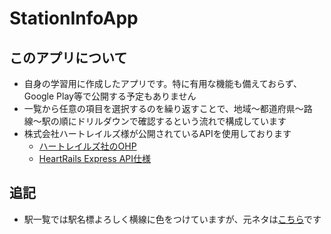 # StationInfoApp

## このアプリについて

- 自身の学習用に作成したアプリです。特に有用な機能も備えておらず、Google Play等で公開する予定もありません
- 一覧から任意の項目を選択するのを繰り返すことで、地域〜都道府県〜路線〜駅の順にドリルダウンで確認するという流れで構成しています
- 株式会社ハートレイルズ様が公開されているAPIを使用しております
  - [ハートレイルズ社のOHP](https://www.heartrails.com/ja)
  - [HeartRails Express API仕様](https://express.heartrails.com/api.html)

## 追記

- 駅一覧では駅名標よろしく横線に色をつけていますが、元ネタは[こちら](https://ja.wikipedia.org/wiki/日本の鉄道ラインカラー一覧)です